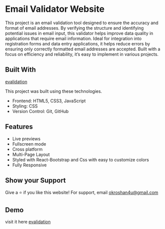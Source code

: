 
# Email Validator  Website
This project is an email validation tool designed to ensure the accuracy and format of email addresses. By verifying the structure and identifying potential issues in email input, this validator helps improve data quality in applications that require email information. Ideal for integration into registration forms and data entry applications, it helps reduce errors by ensuring only correctly formatted email addresses are accepted. Built with a focus on efficiency and reliability, it’s easy to implement in various projects.


## Built With
[evalidation](https://evalidation.netlify.app/) 

This project was built using these technologies.

- Frontend: HTML5, CSS3, JavaScript
- Styling: CSS
- Version Control: Git, GitHub

## Features

- Live previews
- Fullscreen mode
- Cross platform
- Multi-Page Layout
-  Styled with React-Bootstrap and Css with easy to customize colors
-  Fully Responsive


##  Show your Support


Give a ⭐ if you like this website! 
For support, email okroshan4u@gmail.com


## Demo

visit it here [evalidation](https://evalidation.netlify.app/) 

